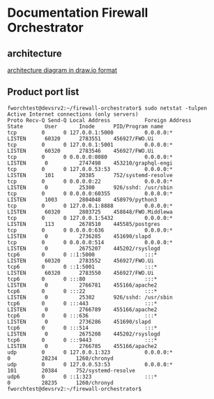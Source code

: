 # Documentation Firewall Orchestrator

## architecture
[architecture diagram in draw.io format](fworch-architecture.xml)

## Product port list

    fworchtest@devsrv2:~/firewall-orchestrator$ sudo netstat -tulpen
    Active Internet connections (only servers)
    Proto Recv-Q Send-Q Local Address           Foreign Address         State       User       Inode      PID/Program name    
    tcp        0      0 127.0.0.1:5000          0.0.0.0:*               LISTEN      60320      2783551    456927/FWO.Ui       
    tcp        0      0 127.0.0.1:5001          0.0.0.0:*               LISTEN      60320      2783546    456927/FWO.Ui       
    tcp        0      0 0.0.0.0:8080            0.0.0.0:*               LISTEN      0          2747498    453210/graphql-engi 
    tcp        0      0 127.0.0.53:53           0.0.0.0:*               LISTEN      101        20385      752/systemd-resolve 
    tcp        0      0 0.0.0.0:22              0.0.0.0:*               LISTEN      0          25300      926/sshd: /usr/sbin 
    tcp        0      0 0.0.0.0:60355           0.0.0.0:*               LISTEN      1003       2804048    458979/python3      
    tcp        0      0 127.0.0.1:8888          0.0.0.0:*               LISTEN      60320      2803725    458848/FWO.Middlewa 
    tcp        0      0 127.0.0.1:5432          0.0.0.0:*               LISTEN      113        2678510    445585/postgres     
    tcp        0      0 0.0.0.0:636             0.0.0.0:*               LISTEN      0          2736285    451690/slapd        
    tcp        0      0 0.0.0.0:514             0.0.0.0:*               LISTEN      0          2675207    445202/rsyslogd     
    tcp6       0      0 ::1:5000                :::*                    LISTEN      60320      2783552    456927/FWO.Ui       
    tcp6       0      0 ::1:5001                :::*                    LISTEN      60320      2783550    456927/FWO.Ui       
    tcp6       0      0 :::80                   :::*                    LISTEN      0          2766781    455166/apache2      
    tcp6       0      0 :::22                   :::*                    LISTEN      0          25302      926/sshd: /usr/sbin 
    tcp6       0      0 :::443                  :::*                    LISTEN      0          2766789    455166/apache2      
    tcp6       0      0 :::636                  :::*                    LISTEN      0          2736286    451690/slapd        
    tcp6       0      0 :::514                  :::*                    LISTEN      0          2675208    445202/rsyslogd     
    tcp6       0      0 :::9443                 :::*                    LISTEN      0          2766785    455166/apache2      
    udp        0      0 127.0.0.1:323           0.0.0.0:*                           0          28234      1260/chronyd        
    udp        0      0 127.0.0.53:53           0.0.0.0:*                           101        20384      752/systemd-resolve 
    udp6       0      0 ::1:323                 :::*                                0          28235      1260/chronyd        
    fworchtest@devsrv2:~/firewall-orchestrator$ 
 
